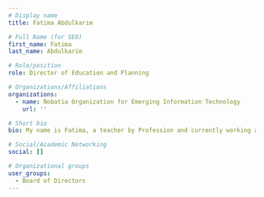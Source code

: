 ```yaml
---
# Display name
title: Fatima Abdulkarim

# Full Name (for SEO)
first_name: Fatima
last_name: Abdulkarim

# Role/position
role: Director of Education and Planning

# Organizations/Affiliations
organizations:
  - name: Nobatia Organization for Emerging Information Technology
    url: ''

# Short bio
bio: My name is Fatima, a teacher by Profession and currently working as women protection and empowerment activist. I grew up in an unfamiliar culture where girls/women are viewed as an asset in their families and communities, Marriage as a priority, education for Boys and upholding cultural norms positive or negative is of great value. Is a painful experience that other girls and women I have ever experienced though my family was slightly different and as a result I am who I am today. I felt proud of myself when I got my first bachelor's degree after many years of struggle in a childhood marriage and dropped out of school. Feeling satisfied of oneself is one movement of those where words cannot express the sensation. Today am a mother of two Kids, a girl, and a boy and sure that their lives will be 95% better than of my age mates and I those time. I believe in Change, and I have a confident enough to make Change in the lives of those who will need Change. I believe in Gender Equality as the beginning of Change in every society.

# Social/Academic Networking
social: []

# Organizational groups
user_groups:
  - Board of Directors
---
```


